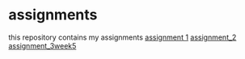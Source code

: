 # assignments
this repository contains my assignments
[assignment 1](https://github.com/Jessica2106/assignments/blob/master/Assignment_week_2%20(1).ipynb)
[assignment_2](https://github.com/Jessica2106/assignments/blob/master/Assignment_week_4.ipynb)
[assignment_3week5](https://github.com/Jessica2106/assignments/blob/master/Assignment_week_4.ipynb)
